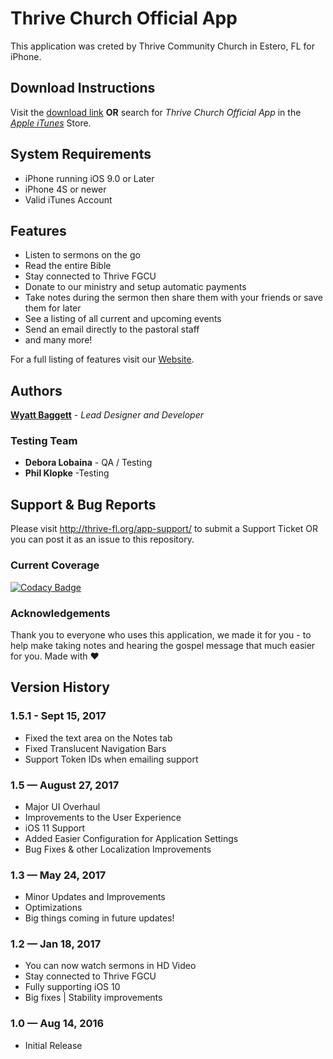 # Thrive Church Official App

This application was creted by Thrive Community Church in Estero, FL for iPhone.

## Download Instructions
Visit the [download link](https://itunes.apple.com/us/app/thrive-church-official-app/id1138008288?mt=8)
**OR** search for *Thrive Church Official App* in the [*Apple iTunes*](https://www.apple.com/itunes/) Store.
 

## System Requirements

* iPhone running iOS 9.0 or Later
* iPhone 4S or newer
* Valid iTunes Account


## Features

* Listen to sermons on the go
* Read the entire Bible
* Stay connected to Thrive FGCU
* Donate to our ministry and setup automatic payments
* Take notes during the sermon then share them with your friends or save them for later
* See a listing of all current and upcoming events
* Send an email directly to the pastoral staff
* and many more!

For a full listing of features visit our [Website](http://thrive-fl.org).

## Authors

[**Wyatt Baggett**](https://github.com/ksigWyatt) - *Lead Designer and Developer* 

### Testing Team

* **Debora Lobaina** - QA / Testing
* **Phil Klopke** -Testing

## Support & Bug Reports
Please visit http://thrive-fl.org/app-support/ to submit a Support Ticket OR you can post it as an issue to this repository.

### Current Coverage
[![Codacy Badge](https://api.codacy.com/project/badge/Grade/93736df555dd47b5b6cbf4a6fa544949)](https://www.codacy.com/app/wyattbaggett/ThriveChurchOfficialApp?utm_source=github.com&amp;utm_medium=referral&amp;utm_content=ThriveCommunityChurch/ThriveChurchOfficialApp&amp;utm_campaign=Badge_Grade)

### Acknowledgements
Thank you to everyone who uses this application, we made it for you - to help make taking notes and hearing the gospel message that much easier for you. Made with ❤


## Version History
### 1.5.1 - Sept 15, 2017
- Fixed the text area on the Notes tab
- Fixed Translucent Navigation Bars
- Support Token IDs when emailing support

### 1.5  —  August 27, 2017
- Major UI Overhaul
- Improvements to the User Experience
- iOS 11 Support
- Added Easier Configuration for Application Settings 
- Bug Fixes & other Localization Improvements

### 1.3  —  May 24, 2017
- Minor Updates and Improvements
- Optimizations
- Big things coming in future updates!

### 1.2  —  Jan 18, 2017
- You can now watch sermons in HD Video
- Stay connected to Thrive FGCU
- Fully supporting iOS 10
- Big fixes | Stability improvements

### 1.0  —  Aug 14, 2016
- Initial Release
